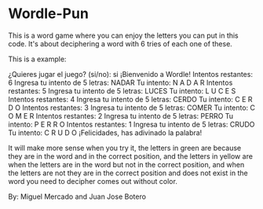 # Wordle-Pun
This is a word game where you can enjoy the letters you can put in this code. It's about deciphering a word with 6 tries of each one of these. 

This is a example: 

¿Quieres jugar el juego? (si/no): si
¡Bienvenido a Wordle!
Intentos restantes: 6
Ingresa tu intento de 5 letras: NADAR
Tu intento: N A D A R 
Intentos restantes: 5
Ingresa tu intento de 5 letras: LUCES
Tu intento: L U C E S 
Intentos restantes: 4
Ingresa tu intento de 5 letras: CERDO
Tu intento: C E R D O 
Intentos restantes: 3
Ingresa tu intento de 5 letras: COMER
Tu intento: C O M E R 
Intentos restantes: 2
Ingresa tu intento de 5 letras: PERRO
Tu intento: P E R R O 
Intentos restantes: 1
Ingresa tu intento de 5 letras: CRUDO
Tu intento: C R U D O 
¡Felicidades, has adivinado la palabra!

It will make more sense when you try it, the letters in green are because they are in the word and in the correct position, and the letters in yellow are when the letters are in the word but not in the correct position, and when the letters are not they are in the correct position and does not exist in the word you need to decipher comes out without color.

By: Miguel Mercado and Juan Jose Botero
